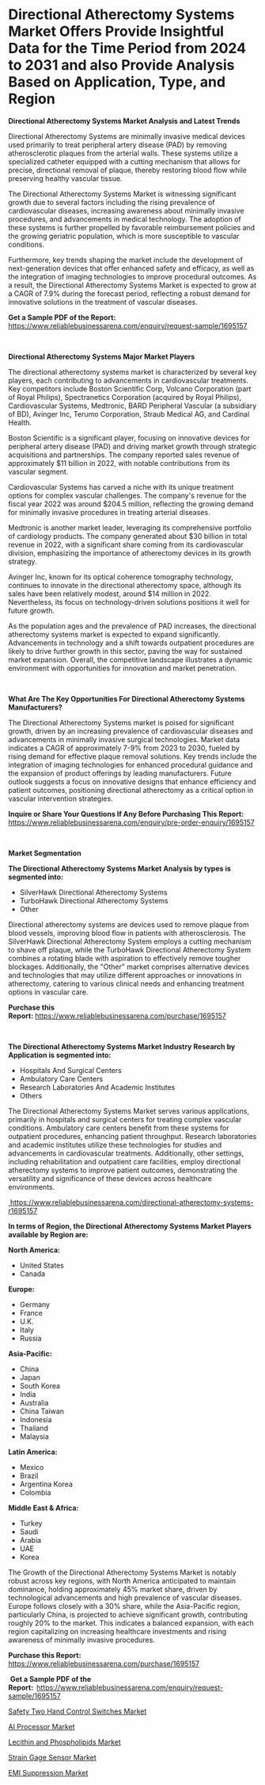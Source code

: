 <p><h1>Directional Atherectomy Systems Market Offers Provide Insightful Data for the Time Period from 2024 to 2031 and also Provide Analysis Based on Application, Type, and Region</h1></p><p><strong>Directional Atherectomy Systems Market Analysis and Latest Trends</strong></p>
<p><p>Directional Atherectomy Systems are minimally invasive medical devices used primarily to treat peripheral artery disease (PAD) by removing atherosclerotic plaques from the arterial walls. These systems utilize a specialized catheter equipped with a cutting mechanism that allows for precise, directional removal of plaque, thereby restoring blood flow while preserving healthy vascular tissue.</p><p>The Directional Atherectomy Systems Market is witnessing significant growth due to several factors including the rising prevalence of cardiovascular diseases, increasing awareness about minimally invasive procedures, and advancements in medical technology. The adoption of these systems is further propelled by favorable reimbursement policies and the growing geriatric population, which is more susceptible to vascular conditions. </p><p>Furthermore, key trends shaping the market include the development of next-generation devices that offer enhanced safety and efficacy, as well as the integration of imaging technologies to improve procedural outcomes. As a result, the Directional Atherectomy Systems Market is expected to grow at a CAGR of 7.9% during the forecast period, reflecting a robust demand for innovative solutions in the treatment of vascular diseases.</p></p>
<p><strong>Get a Sample PDF of the Report:&nbsp;</strong> <a href="https://www.reliablebusinessarena.com/enquiry/request-sample/1695157?utm_campaign=1286&utm_medium=2&utm_source=Github&utm_content=ia&utm_term=07102024&utm_id=directional-atherectomy-systems">https://www.reliablebusinessarena.com/enquiry/request-sample/1695157</a></p>
<p>&nbsp;</p>
<p><strong>Directional Atherectomy Systems Major Market Players</strong></p>
<p><p>The directional atherectomy systems market is characterized by several key players, each contributing to advancements in cardiovascular treatments. Key competitors include Boston Scientific Corp, Volcano Corporation (part of Royal Philips), Spectranetics Corporation (acquired by Royal Philips), Cardiovascular Systems, Medtronic, BARD Peripheral Vascular (a subsidiary of BD), Avinger Inc, Terumo Corporation, Straub Medical AG, and Cardinal Health.</p><p>Boston Scientific is a significant player, focusing on innovative devices for peripheral artery disease (PAD) and driving market growth through strategic acquisitions and partnerships. The company reported sales revenue of approximately $11 billion in 2022, with notable contributions from its vascular segment.</p><p>Cardiovascular Systems has carved a niche with its unique treatment options for complex vascular challenges. The company's revenue for the fiscal year 2022 was around $204.5 million, reflecting the growing demand for minimally invasive procedures in treating arterial diseases.</p><p>Medtronic is another market leader, leveraging its comprehensive portfolio of cardiology products. The company generated about $30 billion in total revenue in 2022, with a significant share coming from its cardiovascular division, emphasizing the importance of atherectomy devices in its growth strategy.</p><p>Avinger Inc, known for its optical coherence tomography technology, continues to innovate in the directional atherectomy space, although its sales have been relatively modest, around $14 million in 2022. Nevertheless, its focus on technology-driven solutions positions it well for future growth.</p><p>As the population ages and the prevalence of PAD increases, the directional atherectomy systems market is expected to expand significantly. Advancements in technology and a shift towards outpatient procedures are likely to drive further growth in this sector, paving the way for sustained market expansion. Overall, the competitive landscape illustrates a dynamic environment with opportunities for innovation and market penetration.</p></p>
<p>&nbsp;</p>
<p><strong>What Are The Key Opportunities For Directional Atherectomy Systems Manufacturers?</strong></p>
<p><p>The Directional Atherectomy Systems market is poised for significant growth, driven by an increasing prevalence of cardiovascular diseases and advancements in minimally invasive surgical technologies. Market data indicates a CAGR of approximately 7-9% from 2023 to 2030, fueled by rising demand for effective plaque removal solutions. Key trends include the integration of imaging technologies for enhanced procedural guidance and the expansion of product offerings by leading manufacturers. Future outlook suggests a focus on innovative designs that enhance efficiency and patient outcomes, positioning directional atherectomy as a critical option in vascular intervention strategies.</p></p>
<p><strong>Inquire or Share Your Questions If Any Before Purchasing This Report:</strong> <a href="https://www.reliablebusinessarena.com/enquiry/pre-order-enquiry/1695157?utm_campaign=1286&utm_medium=2&utm_source=Github&utm_content=ia&utm_term=07102024&utm_id=directional-atherectomy-systems">https://www.reliablebusinessarena.com/enquiry/pre-order-enquiry/1695157</a></p>
<p>&nbsp;</p>
<p><strong>Market Segmentation</strong></p>
<p><strong>The Directional Atherectomy Systems Market Analysis by types is segmented into:</strong></p>
<p><ul><li>SilverHawk Directional Atherectomy Systems</li><li>TurboHawk Directional Atherectomy Systems</li><li>Other</li></ul></p>
<p><p>Directional atherectomy systems are devices used to remove plaque from blood vessels, improving blood flow in patients with atherosclerosis. The SilverHawk Directional Atherectomy System employs a cutting mechanism to shave off plaque, while the TurboHawk Directional Atherectomy System combines a rotating blade with aspiration to effectively remove tougher blockages. Additionally, the "Other" market comprises alternative devices and technologies that may utilize different approaches or innovations in atherectomy, catering to various clinical needs and enhancing treatment options in vascular care.</p></p>
<p><strong>Purchase this Report:&nbsp;</strong><a href="https://www.reliablebusinessarena.com/purchase/1695157?utm_campaign=1286&utm_medium=2&utm_source=Github&utm_content=ia&utm_term=07102024&utm_id=directional-atherectomy-systems">https://www.reliablebusinessarena.com/purchase/1695157</a></p>
<p>&nbsp;</p>
<p><strong>The Directional Atherectomy Systems Market Industry Research by Application is segmented into:</strong></p>
<p><ul><li>Hospitals And Surgical Centers</li><li>Ambulatory Care Centers</li><li>Research Laboratories And Academic Institutes</li><li>Others</li></ul></p>
<p><p>The Directional Atherectomy Systems Market serves various applications, primarily in hospitals and surgical centers for treating complex vascular conditions. Ambulatory care centers benefit from these systems for outpatient procedures, enhancing patient throughput. Research laboratories and academic institutes utilize these technologies for studies and advancements in cardiovascular treatments. Additionally, other settings, including rehabilitation and outpatient care facilities, employ directional atherectomy systems to improve patient outcomes, demonstrating the versatility and significance of these devices across healthcare environments.</p></p>
<p><a href="https://www.reliablebusinessarena.com/directional-atherectomy-systems-r1695157?utm_campaign=1286&utm_medium=2&utm_source=Github&utm_content=ia&utm_term=07102024&utm_id=directional-atherectomy-systems">&nbsp;https://www.reliablebusinessarena.com/directional-atherectomy-systems-r1695157</a></p>
<p><strong>In terms of Region, the Directional Atherectomy Systems Market Players available by Region are:</strong></p>
<p>
    <p> <strong> North America: </strong>
        <ul>
            <li>United States</li>
            <li>Canada</li>
        </ul>
        </p> 
    <p> <strong> Europe: </strong>
        <ul>
            <li>Germany</li>
            <li>France</li>
            <li>U.K.</li>
            <li>Italy</li>
            <li>Russia</li>
        </ul>
        </p> 
    <p> <strong> Asia-Pacific: </strong>
        <ul>
            <li>China</li>
            <li>Japan</li>
            <li>South Korea</li>
            <li>India</li>
            <li>Australia</li>
            <li>China Taiwan</li>
            <li>Indonesia</li>
            <li>Thailand</li>
            <li>Malaysia</li>
        </ul>
        </p> 
    <p> <strong> Latin America: </strong>
        <ul>
            <li>Mexico</li>
            <li>Brazil</li>
            <li>Argentina Korea</li>
            <li>Colombia</li>
        </ul>
        </p> 
    <p> <strong> Middle East & Africa: </strong>
        <ul>
            <li>Turkey</li>
            <li>Saudi</li>
            <li>Arabia</li>
            <li>UAE</li>
            <li>Korea</li>
        </ul>
    </p>
    </p>
<p><p>The Growth of the Directional Atherectomy Systems Market is notably robust across key regions, with North America anticipated to maintain dominance, holding approximately 45% market share, driven by technological advancements and high prevalence of vascular diseases. Europe follows closely with a 30% share, while the Asia-Pacific region, particularly China, is projected to achieve significant growth, contributing roughly 20% to the market. This indicates a balanced expansion, with each region capitalizing on increasing healthcare investments and rising awareness of minimally invasive procedures.</p></p>
<p><strong>Purchase this Report: </strong><a href="https://www.reliablebusinessarena.com/purchase/1695157?utm_campaign=1286&utm_medium=2&utm_source=Github&utm_content=ia&utm_term=07102024&utm_id=directional-atherectomy-systems">https://www.reliablebusinessarena.com/purchase/1695157</a></p>
<p>&nbsp;<strong>Get a Sample PDF of the Report:&nbsp;&nbsp;</strong><a href="https://www.reliablebusinessarena.com/enquiry/request-sample/1695157?utm_campaign=1286&utm_medium=2&utm_source=Github&utm_content=ia&utm_term=07102024&utm_id=directional-atherectomy-systems">https://www.reliablebusinessarena.com/enquiry/request-sample/1695157</a></p>
<p><strong></strong></p>
<p><p><a href="https://www.linkedin.com/pulse/safety-two-hand-control-switches-market-outlook-current-assessment-9ible?utm_campaign=1286&utm_medium=2&utm_source=Github&utm_content=ia&utm_term=07102024&utm_id=directional-atherectomy-systems">Safety Two Hand Control Switches Market</a></p><p><a href="https://www.linkedin.com/pulse/global-ai-processor-industry-analysis-report-market-size-yoyse?utm_campaign=1286&utm_medium=2&utm_source=Github&utm_content=ia&utm_term=07102024&utm_id=directional-atherectomy-systems">AI Processor Market</a></p><p><a href="https://www.linkedin.com/pulse/lecithin-phospholipids-market-revolution-2024-2031-trends-kk5oe?utm_campaign=1286&utm_medium=2&utm_source=Github&utm_content=ia&utm_term=07102024&utm_id=directional-atherectomy-systems">Lecithin and Phospholipids Market</a></p><p><a href="https://www.linkedin.com/pulse/strain-gage-sensor-market-overview-global-trends-future-lmxtc?utm_campaign=1286&utm_medium=2&utm_source=Github&utm_content=ia&utm_term=07102024&utm_id=directional-atherectomy-systems">Strain Gage Sensor Market</a></p><p><a href="https://www.linkedin.com/pulse/emi-suppression-market-global-trends-forecast-2024-2031-depde?utm_campaign=1286&utm_medium=2&utm_source=Github&utm_content=ia&utm_term=07102024&utm_id=directional-atherectomy-systems">EMI Suppression Market</a></p></p>